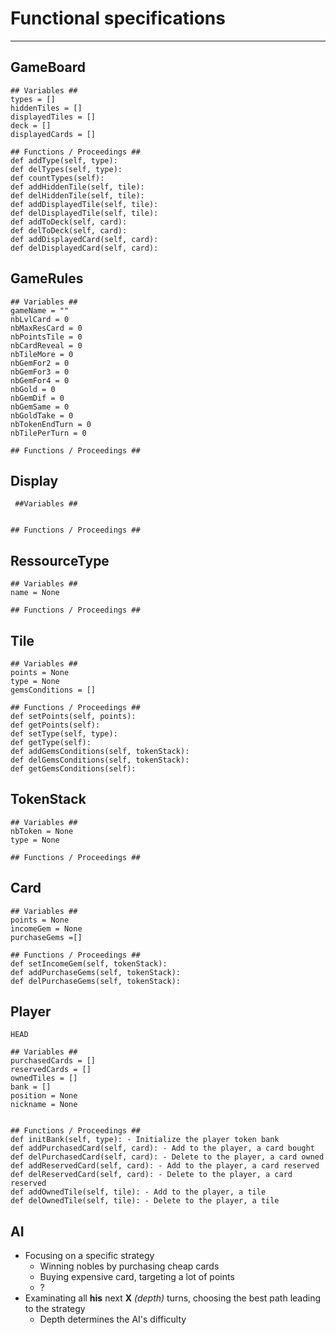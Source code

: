 # Functional specifications
---

## GameBoard
	## Variables ##
	types = []
	hiddenTiles = []
	displayedTiles = []
	deck = []
	displayedCards = []

	## Functions / Proceedings ##
	def addType(self, type): 
	def delTypes(self, type):
	def countTypes(self):
	def addHiddenTile(self, tile):
	def delHiddenTile(self, tile):
	def addDisplayedTile(self, tile):
	def delDisplayedTile(self, tile):
	def addToDeck(self, card):
	def delToDeck(self, card):
	def addDisplayedCard(self, card):
	def delDisplayedCard(self, card):
	
	
## GameRules
	## Variables ##
	gameName = ""
    nbLvlCard = 0
    nbMaxResCard = 0
    nbPointsTile = 0
    nbCardReveal = 0
    nbTileMore = 0
    nbGemFor2 = 0
    nbGemFor3 = 0
    nbGemFor4 = 0
    nbGold = 0
    nbGemDif = 0
    nbGemSame = 0
    nbGoldTake = 0
    nbTokenEndTurn = 0
    nbTilePerTurn = 0
	
	## Functions / Proceedings ##
	
	
## Display
	 ##Variables ##
	
	
	## Functions / Proceedings ##
	
	
## RessourceType
	## Variables ##
	name = None
	
	## Functions / Proceedings ##
	
	
## Tile
	## Variables ##
	points = None
	type = None
	gemsConditions = []
	
	## Functions / Proceedings ##
	def setPoints(self, points):
	def getPoints(self):
	def setType(self, type):
	def getType(self):
	def addGemsConditions(self, tokenStack):
	def delGemsConditions(self, tokenStack):
	def getGemsConditions(self):

	
## TokenStack
	## Variables ##
	nbToken = None
    type = None
	
	## Functions / Proceedings ##
	
	
## Card
	## Variables ##
	points = None
	incomeGem = None
	purchaseGems =[]
	
	## Functions / Proceedings ##
	def setIncomeGem(self, tokenStack):
	def addPurchaseGems(self, tokenStack):
	def delPurchaseGems(self, tokenStack):

	
## Player
    HEAD

	## Variables ##
	purchasedCards = []
	reservedCards = []
	ownedTiles = []
	bank = []
	position = None
	nickname = None
	
	
	## Functions / Proceedings ##
	def initBank(self, type): - Initialize the player token bank
	def addPurchasedCard(self, card): - Add to the player, a card bought
	def delPurchasedCard(self, card): - Delete to the player, a card owned
	def addReservedCard(self, card): - Add to the player, a card reserved
	def delReservedCard(self, card): - Delete to the player, a card reserved
	def addOwnedTile(self, tile): - Add to the player, a tile
	def delOwnedTile(self, tile): - Delete to the player, a tile

## AI
* Focusing on a specific strategy
  * Winning nobles by purchasing cheap cards
  * Buying expensive card, targeting a lot of points
  * ?
* Examinating all **his** next **X** *(depth)* turns, choosing the best path leading to the strategy
  * Depth determines the AI's difficulty
